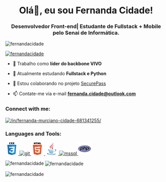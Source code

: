<h1 align="center">Olá👋, eu sou Fernanda Cidade!</h1>
<h3 align="center">Desenvolvedor Front-end| Estudante de Fullstack + Mobile pelo Senai de Informática.</h3>

<p align="left"> <img src="https://komarev.com/ghpvc/?username=fernandacidade&label=Profile%20views&color=0e75b6&style=flat" alt="fernandacidade" /> </p>

<p align="left"> <a href="https://github.com/ryo-ma/github-profile-trophy"><img src="https://github-profile-trophy.vercel.app/?username=fernandacidade" alt="fernandacidade" /></a> </p>

- 🔭 Trabalho como **líder do backbone VIVO**

- 🌱 Atualmente estudando **Fullstack e Python**

- 👯 Estou colaborando no projeto [SecurePass](https://github.com/orgs/SecurePass-Senai/dashboard)

- 📫 Contate-me via e-mail **fernanda.cidade@outlook.com**

<h3 align="left">Connect with me:</h3>
<p align="left">
<a href="https://linkedin.com/in//in/fernanda-murciano-cidade-681341255/" target="blank"><img align="center" src="https://raw.githubusercontent.com/rahuldkjain/github-profile-readme-generator/master/src/images/icons/Social/linked-in-alt.svg" alt="/in/fernanda-murciano-cidade-681341255/" height="30" width="40" /></a>
</p>

<h3 align="left">Languages and Tools:</h3>
<p align="left"> <a href="https://www.w3schools.com/css/" target="_blank" rel="noreferrer"> <img src="https://raw.githubusercontent.com/devicons/devicon/master/icons/css3/css3-original-wordmark.svg" alt="css3" width="40" height="40"/> </a> <a href="https://git-scm.com/" target="_blank" rel="noreferrer"> <img src="https://www.vectorlogo.zone/logos/git-scm/git-scm-icon.svg" alt="git" width="40" height="40"/> </a> <a href="https://www.w3.org/html/" target="_blank" rel="noreferrer"> <img src="https://raw.githubusercontent.com/devicons/devicon/master/icons/html5/html5-original-wordmark.svg" alt="html5" width="40" height="40"/> </a> <a href="https://www.java.com" target="_blank" rel="noreferrer"> <img src="https://raw.githubusercontent.com/devicons/devicon/master/icons/java/java-original.svg" alt="java" width="40" height="40"/> </a> <a href="https://www.microsoft.com/en-us/sql-server" target="_blank" rel="noreferrer"> <img src="https://www.svgrepo.com/show/303229/microsoft-sql-server-logo.svg" alt="mssql" width="40" height="40"/> </a> <a href="https://www.php.net" target="_blank" rel="noreferrer"> <img src="https://raw.githubusercontent.com/devicons/devicon/master/icons/php/php-original.svg" alt="php" width="40" height="40"/> </a> </p>

<p><img align="left" src="https://github-readme-stats.vercel.app/api/top-langs?username=fernandacidade&show_icons=true&locale=en&layout=compact" alt="fernandacidade" /></p>

<p>&nbsp;<img align="center" src="https://github-readme-stats.vercel.app/api?username=fernandacidade&show_icons=true&locale=en" alt="fernandacidade" /></p>

<p><img align="center" src="https://github-readme-streak-stats.herokuapp.com/?user=fernandacidade&" alt="fernandacidade" /></p>
